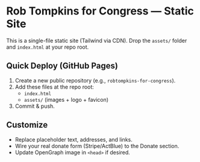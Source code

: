# Rob Tompkins for Congress — Static Site

This is a single-file static site (Tailwind via CDN). Drop the `assets/` folder and `index.html` at your repo root.

## Quick Deploy (GitHub Pages)
1. Create a new public repository (e.g., `robtompkins-for-congress`).
2. Add these files at the repo root:
   - `index.html`
   - `assets/` (images + logo + favicon)
3. Commit & push.

## Customize
- Replace placeholder text, addresses, and links.
- Wire your real donate form (Stripe/ActBlue) to the Donate section.
- Update OpenGraph image in `<head>` if desired.
